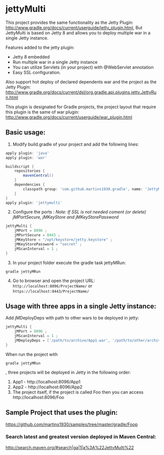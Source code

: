 jettyMulti
==========

This project provides the same functionality as the Jetty Plugin: http://www.gradle.org/docs/current/userguide/jetty_plugin.html,
But JettyMulti is based on Jetty 8 and allows you to deploy multiple war in a single Jetty instance.


Features added to the jetty plugin:
* Jetty 8 embedded
* Run multiple war in a single Jetty instance
* You can utilize Servlets (in your project) with @WebServlet annotation
* Easy SSL configuration. 

Also support hot deploy of declared dependents war and the project as the Jetty Plugin:
http://www.gradle.org/docs/current/dsl/org.gradle.api.plugins.jetty.JettyRun.html


This plugin is designated for Gradle projects, the project layout that require this plugin is the same of war plugin:
http://www.gradle.org/docs/current/userguide/war_plugin.html


## Basic usage:

1) Modify build.gradle of your project and add the following lines:

```groovy
apply plugin: 'java'
apply plugin: 'war'

buildscript {
    repositories {
        mavenCentral()
    }
    dependencies {
        classpath group: 'com.github.martins1930.gradle', name: 'JettyMulti', version: '1.2.0-RELEASE'
    }
}
apply plugin: 'jettymulti'
```

2) Configure the ports :
_Note: If SSL is not needed coment (or delete) jMPortSecure, jMKeyStore and jMKeyStorePassword_
```groovy
jettyMulti {
    jMPort = 8096 ;
    jMPortSecure = 8443 ;
    jMKeyStore = "/opt/keystore/jetty.keystore" ;
    jMKeyStorePassword = "secret" ;
    jMScanInterval = 1 ;
}
```

3) In your project folder execute the gradle task jettyMRun: 
```shell
gradle jettyMRun
```

4) Go to browser and open the project URL: 
<code>http://localhost:8096/ProjectName/</code>
or
<code>https://localhost:8443/ProjectName/</code>


## Usage with three apps in a single Jetty instance:

Add jMDeployDeps with path to other wars to be deployed in jetty:
```groovy
jettyMulti {
    jMPort = 8096 ;
    jMScanInterval = 1 ;
    jMDeployDeps = ['/path/to/archive/App1.war', '/path/to/other/archive/App3.war']
}
```
When run the project with 
```shell
gradle jettyMRun
```
, 
three projects will be deployed in Jetty in the following order:

1. App1 - http://localhost:8096/App1
2. App2 - http://localhost:8096/App2
3. The project itself, if the project is called Foo then you can access http://localhost:8096/Foo


## Sample Project that uses the plugin:
https://github.com/martins1930/samples/tree/master/gradle/Foop


### Search latest and greatest version deployed in Maven Central:
http://search.maven.org/#search|ga|1|a%3A%22JettyMulti%22

